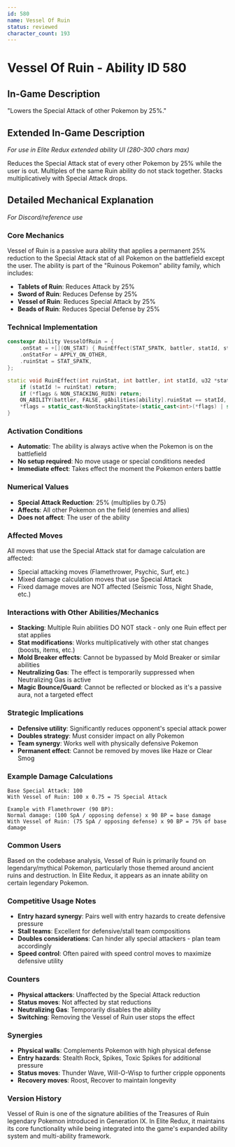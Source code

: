 ```yaml
---
id: 580
name: Vessel Of Ruin
status: reviewed
character_count: 193
---
```


# Vessel Of Ruin - Ability ID 580

## In-Game Description
"Lowers the Special Attack of other Pokemon by 25%."

## Extended In-Game Description
*For use in Elite Redux extended ability UI (280-300 chars max)*

Reduces the Special Attack stat of every other Pokemon by 25% while the user is out. Multiples of the same Ruin ability do not stack together. Stacks multiplicatively with Special Attack drops.

## Detailed Mechanical Explanation
*For Discord/reference use*

### Core Mechanics
Vessel of Ruin is a passive aura ability that applies a permanent 25% reduction to the Special Attack stat of all Pokemon on the battlefield except the user. The ability is part of the "Ruinous Pokemon" ability family, which includes:

- **Tablets of Ruin**: Reduces Attack by 25%
- **Sword of Ruin**: Reduces Defense by 25% 
- **Vessel of Ruin**: Reduces Special Attack by 25%
- **Beads of Ruin**: Reduces Special Defense by 25%

### Technical Implementation
```cpp
constexpr Ability VesselOfRuin = {
    .onStat = +[](ON_STAT) { RuinEffect(STAT_SPATK, battler, statId, stat, flags); },
    .onStatFor = APPLY_ON_OTHER,
    .ruinStat = STAT_SPATK,
};

static void RuinEffect(int ruinStat, int battler, int statId, u32 *stat, NonStackingState *flags) {
    if (statId != ruinStat) return;
    if (*flags & NON_STACKING_RUIN) return;
    ON_ABILITY(battler, FALSE, gAbilities[ability].ruinStat == statId, return) *stat *= .75;
    *flags = static_cast<NonStackingState>(static_cast<int>(*flags) | static_cast<int>(NON_STACKING_RUIN));
}
```

### Activation Conditions
- **Automatic**: The ability is always active when the Pokemon is on the battlefield
- **No setup required**: No move usage or special conditions needed
- **Immediate effect**: Takes effect the moment the Pokemon enters battle

### Numerical Values
- **Special Attack Reduction**: 25% (multiplies by 0.75)
- **Affects**: All other Pokemon on the field (enemies and allies)
- **Does not affect**: The user of the ability

### Affected Moves
All moves that use the Special Attack stat for damage calculation are affected:
- Special attacking moves (Flamethrower, Psychic, Surf, etc.)
- Mixed damage calculation moves that use Special Attack
- Fixed damage moves are NOT affected (Seismic Toss, Night Shade, etc.)

### Interactions with Other Abilities/Mechanics
- **Stacking**: Multiple Ruin abilities DO NOT stack - only one Ruin effect per stat applies
- **Stat modifications**: Works multiplicatively with other stat changes (boosts, items, etc.)
- **Mold Breaker effects**: Cannot be bypassed by Mold Breaker or similar abilities
- **Neutralizing Gas**: The effect is temporarily suppressed when Neutralizing Gas is active
- **Magic Bounce/Guard**: Cannot be reflected or blocked as it's a passive aura, not a targeted effect

### Strategic Implications
- **Defensive utility**: Significantly reduces opponent's special attack power
- **Doubles strategy**: Must consider impact on ally Pokemon
- **Team synergy**: Works well with physically defensive Pokemon
- **Permanent effect**: Cannot be removed by moves like Haze or Clear Smog

### Example Damage Calculations
```
Base Special Attack: 100
With Vessel of Ruin: 100 x 0.75 = 75 Special Attack

Example with Flamethrower (90 BP):
Normal damage: (100 SpA / opposing defense) x 90 BP = base damage
With Vessel of Ruin: (75 SpA / opposing defense) x 90 BP = 75% of base damage
```

### Common Users
Based on the codebase analysis, Vessel of Ruin is primarily found on legendary/mythical Pokemon, particularly those themed around ancient ruins and destruction. In Elite Redux, it appears as an innate ability on certain legendary Pokemon.

### Competitive Usage Notes
- **Entry hazard synergy**: Pairs well with entry hazards to create defensive pressure
- **Stall teams**: Excellent for defensive/stall team compositions
- **Doubles considerations**: Can hinder ally special attackers - plan team accordingly
- **Speed control**: Often paired with speed control moves to maximize defensive utility

### Counters
- **Physical attackers**: Unaffected by the Special Attack reduction
- **Status moves**: Not affected by stat reductions
- **Neutralizing Gas**: Temporarily disables the ability
- **Switching**: Removing the Vessel of Ruin user stops the effect

### Synergies
- **Physical walls**: Complements Pokemon with high physical defense
- **Entry hazards**: Stealth Rock, Spikes, Toxic Spikes for additional pressure
- **Status moves**: Thunder Wave, Will-O-Wisp to further cripple opponents
- **Recovery moves**: Roost, Recover to maintain longevity

### Version History
Vessel of Ruin is one of the signature abilities of the Treasures of Ruin legendary Pokemon introduced in Generation IX. In Elite Redux, it maintains its core functionality while being integrated into the game's expanded ability system and multi-ability framework.
